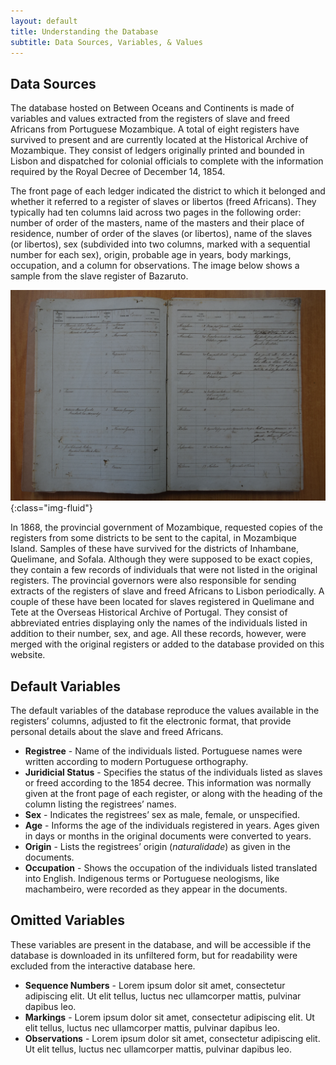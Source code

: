 ```yaml
---
layout: default
title: Understanding the Database
subtitle: Data Sources, Variables, & Values
---
```


## Data Sources
The database hosted on Between Oceans and Continents is made of variables and values extracted from the registers of slave and freed Africans from Portuguese Mozambique. A total of eight registers have survived to present and are currently located at the Historical Archive of Mozambique. They consist of ledgers originally printed and bounded in Lisbon and dispatched for colonial officials to complete with the information required by the Royal Decree of December 14, 1854.

The front page of each ledger indicated the district to which it belonged and whether it referred to a register of slaves or libertos (freed Africans). They typically had ten columns laid across two pages in the following order: number of order of the masters, name of the masters and their place of residence, number of order of the slaves (or libertos), name of the slaves (or libertos), sex (subdivided into two columns, marked with a sequential number for each sex), origin, probable age in years, body markings, occupation, and a column for observations. The image below shows a sample from the slave register of Bazaruto.

![Bazaruto slave register](/assets/images/AHM_Bazaruto.jpg){:class="img-fluid"}

In 1868, the provincial government of Mozambique, requested copies of the registers from some districts to be sent to the capital, in Mozambique Island. Samples of these have survived for the districts of Inhambane, Quelimane, and Sofala. Although they were supposed to be exact copies, they contain a few records of individuals that were not listed in the original registers. The provincial governors were also responsible for sending extracts of the registers of slave and freed Africans to Lisbon periodically. A couple of these have been located for slaves registered in Quelimane and Tete at the Overseas Historical Archive of Portugal. They consist of abbreviated entries displaying only the names of the individuals listed in addition to their number, sex, and age. All these records, however, were merged with the original registers or added to the database provided on this website.

## Default Variables
The default variables of the database reproduce the values available in the registers’ columns, adjusted to fit the electronic format, that provide personal details about the slave and freed Africans.
- **Registree** - Name of the individuals listed. Portuguese names were written according to modern Portuguese orthography.
- **Juridicial Status** - Specifies the status of the individuals listed as slaves or freed according to the 1854 decree. This information was normally given at the front page of each register, or along with the heading of the column listing the registrees’ names.
- **Sex** - Indicates the registrees’ sex as male, female, or unspecified.
- **Age** - Informs the age of the individuals registered in years. Ages given in days or months in the original documents were converted to years.
- **Origin** - Lists the registrees’ origin (*naturalidade*) as given in the documents.
- **Occupation** - Shows the occupation of the individuals listed translated into English. Indigenous terms or Portuguese neologisms, like machambeiro,  were recorded as they appear in the documents.

## Omitted Variables
These variables are present in the database, and will be accessible if the database is downloaded in its unfiltered form, but for readability were excluded from the interactive database here.
- **Sequence Numbers** - Lorem ipsum dolor sit amet, consectetur adipiscing elit. Ut elit tellus, luctus nec ullamcorper mattis, pulvinar dapibus leo.
- **Markings** - Lorem ipsum dolor sit amet, consectetur adipiscing elit. Ut elit tellus, luctus nec ullamcorper mattis, pulvinar dapibus leo.
- **Observations** - Lorem ipsum dolor sit amet, consectetur adipiscing elit. Ut elit tellus, luctus nec ullamcorper mattis, pulvinar dapibus leo.